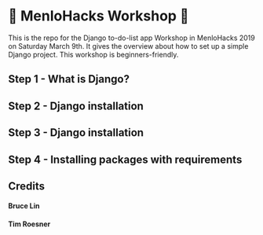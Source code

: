 # :wrench: MenloHacks Workshop :hammer:

This is the repo for the Django to-do-list app Workshop in MenloHacks 2019 on Saturday March 9th.
It gives the overview about how to set up a simple Django project. This workshop is beginners-friendly.

## Step 1 - What is Django?

## Step 2 - Django installation

## Step 3 - Django installation

## Step 4 - Installing packages with requirements


## Credits

#### Bruce Lin
#### Tim Roesner

